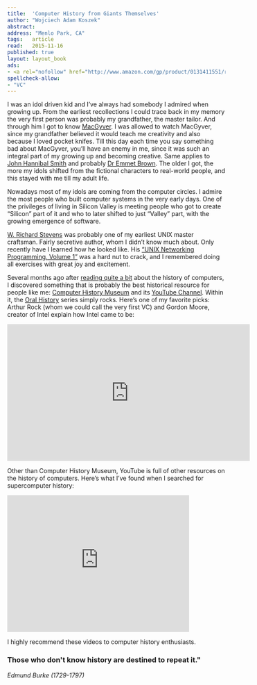 ```yaml
---
title:	'Computer History from Giants Themselves'
author: "Wojciech Adam Koszek"
abstract:
address: "Menlo Park, CA"
tags:	article
read:	2015-11-16
published: true
layout:	layout_book
ads:
- <a rel="nofollow" href="http://www.amazon.com/gp/product/0131411551/ref=as_li_tl?ie=UTF8&camp=1789&creative=390957&creativeASIN=0131411551&linkCode=as2&tag=wkoszek-20&linkId=LI5B23M7JOLX4TKV"><img border="0" src="http://ws-na.amazon-adsystem.com/widgets/q?_encoding=UTF8&ASIN=0131411551&Format=_SL160_&ID=AsinImage&MarketPlace=US&ServiceVersion=20070822&WS=1&tag=wkoszek-20" ></a><img src="http://ir-na.amazon-adsystem.com/e/ir?t=wkoszek-20&l=as2&o=1&a=0131411551" width="1" height="1" border="0" alt="" style="border:none !important; margin:0px !important;" />
spellcheck-allow:
- "VC"
---
```



I was an idol driven kid and I’ve always had somebody I admired when
growing up. From the earliest recollections I could trace back in my
memory the very first person was probably my grandfather, the master
tailor. And through him I got to know
[MacGyver](https://en.wikipedia.org/wiki/MacGyver). I was allowed to
watch MacGyver, since my grandfather believed it would teach me
creativity and also because I loved pocket knifes. Till this day each
time you say something bad about MacGyver, you’ll have an enemy in me,
since it was such an integral part of my growing up and becoming
creative. Same applies to [John Hannibal
Smith](https://en.wikipedia.org/wiki/John_%22Hannibal%22_Smith) and
probably [Dr Emmet Brown](https://en.wikipedia.org/wiki/Emmett_Brown).
The older I got, the more my idols shifted from the fictional characters
to real-world people, and this stayed with me till my adult life.

Nowadays most of my idols are coming from the computer circles. I admire
the most people who built computer systems in the very early days. One
of the privileges of living in Silicon Valley is meeting people who got
to create “Silicon” part of it and who to later shifted to just “Valley”
part, with the growing emergence of software.

[W. Richard Stevens](https://en.wikipedia.org/wiki/W._Richard_Stevens)
was probably one of my earliest UNIX master craftsman. Fairly secretive
author, whom I didn’t know much about. Only recently have I learned how
he looked like. His [“UNIX Networking Programming, Volume
1”](http://amzn.to/1QqCIza) was a hard nut to crack, and I remembered
doing all exercises with great joy and excitement.

Several months ago after [reading quite a
bit](http://www.koszek.com/reading/) about the history of computers, I
discovered something that is probably the best historical resource for
people like me: [Computer History
Museum](http://www.computerhistory.org/atchm/tag/cpm/) and its
[YouTube
Channel](https://www.youtube.com/channel/UCHDr4RtxwA1KqKGwxgdK4Vg).
Within it, the [Oral
History](https://www.youtube.com/user/ComputerHistory/videos) series
simply rocks. Here’s one of my favorite picks: Arthur Rock (whom we
could call the very first VC) and Gordon Moore, creator of Intel explain
how Intel came to be:

<iframe width="560" height="315" src="https://www.youtube.com/embed/AiZwA8_43ZE" frameborder="0" allowfullscreen></iframe>

Other than Computer History Museum, YouTube is full of other resources
on the history of computers. Here’s what I’ve found when I searched for
supercomputer history:

<iframe width="420" height="315" src="https://www.youtube.com/embed/xW7j2ipE2Ck" frameborder="0" allowfullscreen></iframe>

I highly recommend these videos to computer history enthusiasts.

### Those who don't know history are destined to repeat it."

*Edmund Burke (1729-1797)*
